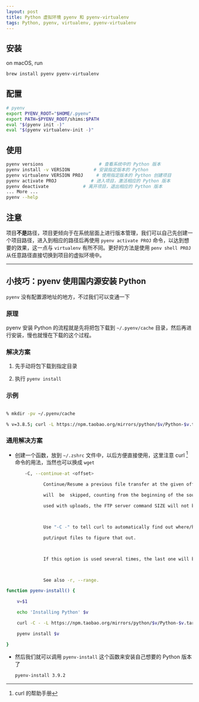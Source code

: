 ```yaml
---
layout: post
title: Python 虚拟环境 pyenv 和 pyenv-virtualenv
tags: Python, pyenv, virtualenv, pyenv-virtualenv
---
```


## 安装
on macOS, run 
```zsh
brew install pyenv pyenv-virtualenv
```

## 配置
```bash
# pyenv
export PYENV_ROOT="$HOME/.pyenv"
export PATH=$PYENV_ROOT/shims:$PATH
eval "$(pyenv init -)"
eval "$(pyenv virtualenv-init -)"
```

## 使用
```bash
pyenv versions                     # 查看系统中的 Python 版本
pyenv install -v VERSION         # 安装指定版本的 Python
pyenv virtualenv VERSION PROJ     # 使用指定版本的 Python 创建项目
pyenv activate PROJ             # 进入项目，激活相应的 Python 版本
pyenv deactivate             # 离开项目，退出相应的 Python 版本
... More ...
pyenv --help
```

## 注意
项目**不是**路径，项目更倾向于在系统层面上进行版本管理，我们可以自己先创建一个项目路径，进入到相应的路径后再使用 `pyenv activate PROJ` 命令，以达到想要的效果，这一点与 `virtualenv` 有所不同。更好的方法是使用 `penv shell PROJ` 从任意路径直接切换到项目的虚拟环境中。

---

## 小技巧：pyenv 使用国内源安装 Python
`pyenv` 没有配置源地址的地方，不过我们可以变通一下

### 原理

pyenv 安装 Python 的流程就是先将把包下载到 `~/.pyenv/cache` 目录，然后再进行安装，慢也就慢在下载的这个过程。

### 解决方案

1. 先手动将包下载到指定目录

2. 执行 `pyenv install`



### 示例

```bash

% mkdir -pv ~/.pyenv/cache

% v=3.8.5; curl -L https://npm.taobao.org/mirrors/python/$v/Python-$v.tar.xz -o ~/.pyenv/cache/Python-$v.tar.xz; pyenv install $v

```



### 通用解决方案

- 创建一个函数，放到 `~/.zshrc` 文件中，以后方便直接使用，这里注意 curl [^curl] 命令的用法，当然也可以换成 `wget` 

[^curl]: curl 的帮助手册

```bash
       -C, --continue-at <offset>

              Continue/Resume a previous file transfer at the given offset. The given offset is the exact number of  bytes  that

              will  be  skipped, counting from the beginning of the source file before it is transferred to the destination.  If

              used with uploads, the FTP server command SIZE will not be used by curl.



              Use "-C -" to tell curl to automatically find out where/how to resume the transfer. It then uses  the  given  out-

              put/input files to figure that out.



              If this option is used several times, the last one will be used.



              See also -r, --range.
```



```bash
function pyenv-install() {

    v=$1

    echo 'Installing Python' $v

    curl -C - -L https://npm.taobao.org/mirrors/python/$v/Python-$v.tar.xz -o ~/.pyenv/cache/Python-$v.tar.xz

    pyenv install $v

}
```

- 然后我们就可以调用 `pyenv-install` 这个函数来安装自己想要的 Python 版本了

    ```bash
    pyenv-install 3.9.2
    ```
